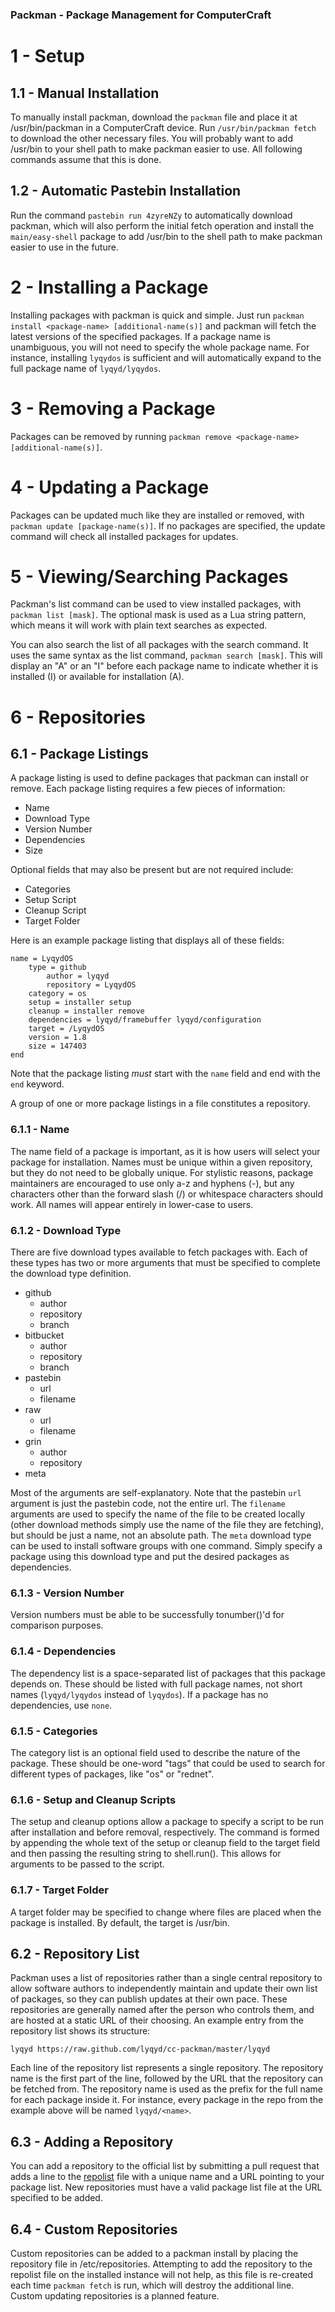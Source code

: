 ### Packman - Package Management for ComputerCraft

# 1 - Setup

## 1.1 - Manual Installation

To manually install packman, download the `packman` file and place it at /usr/bin/packman in a ComputerCraft device.  Run `/usr/bin/packman fetch` to download the other necessary files.  You will probably want to add /usr/bin to your shell path to make packman easier to use.  All following commands assume that this is done.

## 1.2 - Automatic Pastebin Installation

Run the command `pastebin run 4zyreNZy` to automatically download packman, which will also perform the initial fetch operation and install the `main/easy-shell` package to add /usr/bin to the shell path to make packman easier to use in the future.

# 2 - Installing a Package

Installing packages with packman is quick and simple.  Just run `packman install <package-name> [additional-name(s)]` and packman will fetch the latest versions of the specified packages.  If a package name is unambiguous, you will not need to specify the whole package name.  For instance, installing `lyqydos` is sufficient and will automatically expand to the full package name of `lyqyd/lyqydos`.

# 3 - Removing a Package

Packages can be removed by running `packman remove <package-name> [additional-name(s)]`.

# 4 - Updating a Package

Packages can be updated much like they are installed or removed, with `packman update [package-name(s)]`.  If no packages are specified, the update command will check all installed packages for updates.

# 5 - Viewing/Searching Packages

Packman's list command can be used to view installed packages, with `packman list [mask]`.  The optional mask is used as a Lua string pattern, which means it will work with plain text searches as expected.

You can also search the list of all packages with the search command.  It uses the same syntax as the list command, `packman search [mask]`.  This will display an "A" or an "I" before each package name to indicate whether it is installed (I) or available for installation (A).

# 6 - Repositories

## 6.1 - Package Listings

A package listing is used to define packages that packman can install or remove.  Each package listing requires a few pieces of information:

* Name
* Download Type
* Version Number
* Dependencies
* Size

Optional fields that may also be present but are not required include:

* Categories
* Setup Script
* Cleanup Script
* Target Folder

Here is an example package listing that displays all of these fields:

```
name = LyqydOS
	type = github
		author = lyqyd
		repository = LyqydOS
	category = os
	setup = installer setup
	cleanup = installer remove
	dependencies = lyqyd/framebuffer lyqyd/configuration
	target = /LyqydOS
	version = 1.8
	size = 147403
end
```

Note that the package listing _must_ start with the `name` field and end with the `end` keyword.

A group of one or more package listings in a file constitutes a repository.

### 6.1.1 - Name

The name field of a package is important, as it is how users will select your package for installation.  Names must be unique within a given repository, but they do not need to be globally unique.  For stylistic reasons, package maintainers are encouraged to use only a-z and hyphens (-), but any characters other than the forward slash (/) or whitespace characters should work. All names will appear entirely in lower-case to users.

### 6.1.2 - Download Type

There are five download types available to fetch packages with.  Each of these types has two or more arguments that must be specified to complete the download type definition.

* github
  * author
  * repository
  * branch
* bitbucket
  * author
  * repository
  * branch
* pastebin
  * url
  * filename
* raw
  * url
  * filename
* grin
  * author
  * repository
* meta

Most of the arguments are self-explanatory.  Note that the pastebin `url` argument is just the pastebin code, not the entire url.  The `filename` arguments are used to specify the name of the file to be created locally (other download methods simply use the name of the file they are fetching), but should be just a name, not an absolute path.  The `meta` download type can be used to install software groups with one command.  Simply specify a package using this download type and put the desired packages as dependencies.

### 6.1.3 - Version Number

Version numbers must be able to be successfully tonumber()'d for comparison purposes.

### 6.1.4 - Dependencies

The dependency list is a space-separated list of packages that this package depends on.  These should be listed with full package names, not short names (`lyqyd/lyqydos` instead of `lyqydos`). If a package has no dependencies, use `none`.

### 6.1.5 - Categories

The category list is an optional field used to describe the nature of the package.  These should be one-word "tags" that could be used to search for different types of packages, like "os" or "rednet".

### 6.1.6 - Setup and Cleanup Scripts

The setup and cleanup options allow a package to specify a script to be run after installation and before removal, respectively.  The command is formed by appending the whole text of the setup or cleanup field to the target field and then passing the resulting string to shell.run().  This allows for arguments to be passed to the script.

### 6.1.7 - Target Folder

A target folder may be specified to change where files are placed when the package is installed.  By default, the target is /usr/bin.

## 6.2 - Repository List

Packman uses a list of repositories rather than a single central repository to allow software authors to independently maintain and update their own list of packages, so they can publish updates at their own pace.  These repositories are generally named after the person who controls them, and are hosted at a static URL of their choosing.  An example entry from the repository list shows its structure:

    lyqyd https://raw.github.com/lyqyd/cc-packman/master/lyqyd

Each line of the repository list represents a single repository.  The repository name is the first part of the line, followed by the URL that the repository can be fetched from.  The repository name is used as the prefix for the full name for each package inside it.  For instance, every package in the repo from the example above will be named `lyqyd/<name>`.

## 6.3 - Adding a Repository

You can add a repository to the official list by submitting a pull request that adds a line to the [repolist](https://github.com/lyqyd/cc-packman/blob/master/repolist) file with a unique name and a URL pointing to your package list.  New repositories must have a valid package list file at the URL specified to be added.

## 6.4 - Custom Repositories

Custom repositories can be added to a packman install by placing the repository file in /etc/repositories.  Attempting to add the repository to the repolist file on the installed instance will not help, as this file is re-created each time `packman fetch` is run, which will destroy the additional line.  Custom updating repositories is a planned feature.
